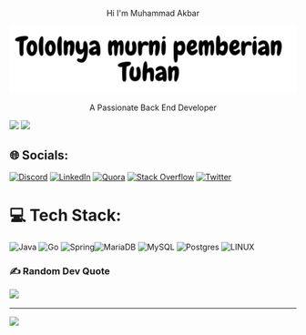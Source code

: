 
<p align="center">
Hi I'm Muhammad Akbar
</p>
<p align="center">
  <img src="https://github.com/Muhammadakbaar/Some-Picture/blob/main/tolol.png"/>
</p>
<p align="center">
A Passionate Back End Developer
</p>

![](https://github-readme-stats.vercel.app/api?username=muhammadakbaar&theme=merko&hide_border=false&include_all_commits=true&count_private=true)
![](https://github-readme-stats.vercel.app/api/top-langs/?username=muhammadakbaar&theme=merko&hide_border=false&include_all_commits=true&count_private=true&layout=compact)

## 🌐 Socials:
[![Discord](https://img.shields.io/badge/Discord-%237289DA.svg?logo=discord&logoColor=white)](https://discord.gg/SiTamvan#6690) [![LinkedIn](https://img.shields.io/badge/LinkedIn-%230077B5.svg?logo=linkedin&logoColor=white)](https://linkedin.com/in/muhammadakbaar) [![Quora](https://img.shields.io/badge/Quora-%23B92B27.svg?logo=Quora&logoColor=white)](https://quora.com/profile/Muhammad-Akbar-716) [![Stack Overflow](https://img.shields.io/badge/-Stackoverflow-FE7A16?logo=stack-overflow&logoColor=white)](https://stackoverflow.com/users/9692866) [![Twitter](https://img.shields.io/badge/Twitter-%231DA1F2.svg?logo=Twitter&logoColor=white)](https://twitter.com/shinkitazeni) 

# 💻 Tech Stack:
![Java](https://img.shields.io/badge/java-%23ED8B00.svg?style=for-the-badge&logo=java&logoColor=white) ![Go](https://img.shields.io/badge/go-%2300ADD8.svg?style=for-the-badge&logo=go&logoColor=white) ![Spring](https://img.shields.io/badge/spring-%236DB33F.svg?style=for-the-badge&logo=spring&logoColor=white)![MariaDB](https://img.shields.io/badge/MariaDB-003545?style=for-the-badge&logo=mariadb&logoColor=white) ![MySQL](https://img.shields.io/badge/mysql-%2300f.svg?style=for-the-badge&logo=mysql&logoColor=white) ![Postgres](https://img.shields.io/badge/postgres-%23316192.svg?style=for-the-badge&logo=postgresql&logoColor=white) ![LINUX](https://img.shields.io/badge/Linux-FCC624?style=for-the-badge&logo=linux&logoColor=black)


### ✍️ Random Dev Quote
![](https://quotes-github-readme.vercel.app/api?type=horizontal&theme=merko)

---
[![](https://visitcount.itsvg.in/api?id=muhammadakbaar&icon=5&color=8)](https://visitcount.itsvg.in)

<!-- Proudly created with GPRM ( https://gprm.itsvg.in ) -->
